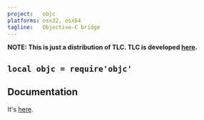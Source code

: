 ```yaml
---
project:   objc
platforms: osx32, osx64
tagline:   Objective-C bridge
---
```


**NOTE: This is just a distribution of TLC. TLC is developed [here][tlc site].**

## `local objc = require'objc'`

## Documentation

It's [here][tlc site].

[tlc site]: https://github.com/fjolnir/TLC
